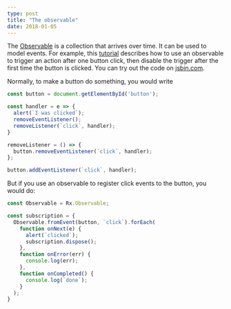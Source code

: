 ```yaml
---
type: post
title: "The observable"
date: 2018-01-05
---
```


The [Observable](https://egghead.io/lessons/rxjs-introducing-the-observable)
is a collection that arrives over time.
It can be used to model events.
For example, this [tutorial](https://egghead.io/lessons/rxjs-introducing-the-observable) describes how to use an observable to trigger
an action after one button click, then disable
the trigger after the first time the button is clicked.
You can try out the code on [jsbin.com](http://jsbin.com/).

Normally, to make a button do something, you would write
```js
const button = document.getElementById('button');

const handler = e => {
  alert(`I was clicked`);
  removeEventListener();
  removeListener(`click`, handler);
}

removeListener = () => {
  button.removeEventListener(`click`, handler);
};

button.addEventListener(`click`, handler);
```

But if you use an observable to register click events to
the button, you would do:

```js
const Observable = Rx.Observable;

const subscription = {
  Observable.fromEvent(button, `click`).forEach(
    function onNext(e) {
      alert(`clicked`);
      subscription.dispose();
    },
    function onError(err) {
      console.log(err);
    },
    function onCompleted() {
      console.log(`done`);
    }
  );
}
```



